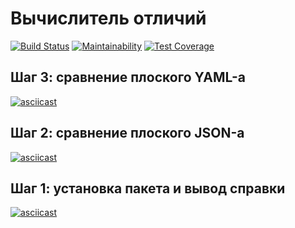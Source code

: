 # Вычислитель отличий

[![Build Status](https://travis-ci.org/amiskov/project-lvl2-s459.svg?branch=master)](https://travis-ci.org/amiskov/project-lvl2-s459)
[![Maintainability](https://api.codeclimate.com/v1/badges/b8ef6f8760e0a778f9d3/maintainability)](https://codeclimate.com/github/amiskov/project-lvl2-s459/maintainability)
[![Test Coverage](https://api.codeclimate.com/v1/badges/b8ef6f8760e0a778f9d3/test_coverage)](https://codeclimate.com/github/amiskov/project-lvl2-s459/test_coverage)

## Шаг 3: сравнение плоского YAML-а
[![asciicast](https://asciinema.org/a/lVvvgfhJJAoCYvERkcvGc5GuZ.svg)](https://asciinema.org/a/lVvvgfhJJAoCYvERkcvGc5GuZ)

## Шаг 2: сравнение плоского JSON-а
[![asciicast](https://asciinema.org/a/3aXdoG8HqPcgkJl2CCmHEx4o1.svg)](https://asciinema.org/a/3aXdoG8HqPcgkJl2CCmHEx4o1)

## Шаг 1: установка пакета и вывод справки
[![asciicast](https://asciinema.org/a/5XEpOHJFSUkuV28kmp3AYsQTl.svg)](https://asciinema.org/a/5XEpOHJFSUkuV28kmp3AYsQTl)

